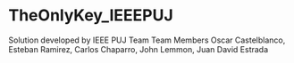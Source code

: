 # TheOnlyKey_IEEEPUJ
Solution developed by IEEE PUJ Team
Team Members Oscar Castelblanco, Esteban Ramirez, Carlos Chaparro, John Lemmon, Juan David Estrada
